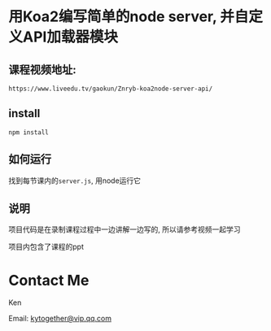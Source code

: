 # 用Koa2编写简单的node server, 并自定义API加载器模块

## 课程视频地址:

`https://www.liveedu.tv/gaokun/Znryb-koa2node-server-api/`

## install
`npm install`

## 如何运行
找到每节课内的`server.js`, 用node运行它

## 说明
项目代码是在录制课程过程中一边讲解一边写的, 所以请参考视频一起学习

项目内包含了课程的ppt

# Contact Me
Ken

Email: kytogether@vip.qq.com